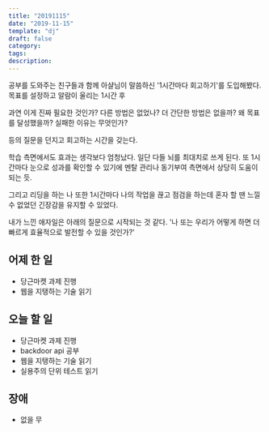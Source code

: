 ```yaml
---
title: "20191115"
date: "2019-11-15"
template: "dj"
draft: false
category: 
tags:
description:
---
```


공부를 도와주는 친구들과 함께 아샬님이 말씀하신 '1시간마다 회고하기'를 도입해봤다.
목표를 설정하고 알람이 울리는 1시간 후

과연 이게 진짜 필요한 것인가?
다른 방법은 없었나? 더 간단한 방법은 없을까?
왜 목표를 달성했을까?
실패한 이유는 무엇인가?

등의 질문을 던지고 회고하는 시간을 갖는다.

학습 측면에서도 효과는 생각보다 엄청났다.
일단 다들 뇌를 최대치로 쓰게 된다.
또 1시간마다 눈으로 성과를 확인할 수 있기에
멘탈 관리나 동기부여 측면에서 상당히 도움이 되는 듯.

그리고 리딩을 하는 나 또한 1시간마다 나의 작업을 끊고 점검을 하는데
혼자 할 땐 느낄 수 없었던 긴장감을 유지할 수 있었다.

내가 느낀 애자일은 아래의 질문으로 시작되는 것 같다.
'나 또는 우리가 어떻게 하면 더 빠르게 효율적으로 발전할 수 있을 것인가?'

## 어제 한 일

* 당근마켓 과제 진행
* 웹을 지탱하는 기술 읽기

## 오늘 할 일

* 당근마켓 과제 진행
* backdoor api 공부
* 웹을 지탱하는 기술 읽기
* 실용주의 단위 테스트 읽기

## 장애

* 없을 무
